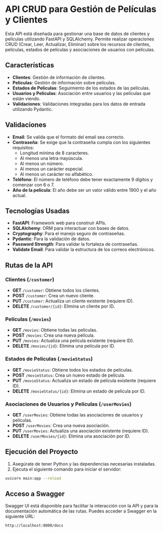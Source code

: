 # API CRUD para Gestión de Películas y Clientes

Esta API está diseñada para gestionar una base de datos de clientes y películas utilizando FastAPI y SQLAlchemy. Permite realizar operaciones CRUD (Crear, Leer, Actualizar, Eliminar) sobre los recursos de clientes, películas, estados de películas y asociaciones de usuarios con películas.

## Características

- **Clientes**: Gestión de información de clientes.
- **Películas**: Gestión de información sobre películas.
- **Estados de Películas**: Seguimiento de los estados de las películas.
- **Usuarios y Películas**: Asociación entre usuarios y las películas que están viendo.
- **Validaciones**: Validaciones integradas para los datos de entrada utilizando Pydantic.

## Validaciones

- **Email**: Se valida que el formato del email sea correcto.
- **Contraseña**: Se exige que la contraseña cumpla con los siguientes requisitos:
  - Longitud mínima de 8 caracteres.
  - Al menos una letra mayúscula.
  - Al menos un número.
  - Al menos un carácter especial.
  - Al menos un carácter no alfabético.
- **Teléfono**: El número de teléfono debe tener exactamente 9 dígitos y comenzar con 6 o 7.
- **Año de la película**: El año debe ser un valor válido entre 1900 y el año actual.

## Tecnologías Usadas

- **FastAPI**: Framework web para construir APIs.
- **SQLAlchemy**: ORM para interactuar con bases de datos.
- **Cryptography**: Para el manejo seguro de contraseñas.
- **Pydantic**: Para la validación de datos.
- **Password Strength**: Para validar la fortaleza de contraseñas.
- **Validate Email**: Para validar la estructura de los correos electrónicos.

## Rutas de la API

### Clientes (`/customer`)

- **GET** `/customer`: Obtiene todos los clientes.
- **POST** `/customer`: Crea un nuevo cliente.
- **PUT** `/customer`: Actualiza un cliente existente (requiere ID).
- **DELETE** `/customer/{id}`: Elimina un cliente por ID.

### Películas (`/movies`)

- **GET** `/movies`: Obtiene todas las películas.
- **POST** `/movies`: Crea una nueva película.
- **PUT** `/movies`: Actualiza una película existente (requiere ID).
- **DELETE** `/movies/{id}`: Elimina una película por ID.

### Estados de Películas (`/movieStatus`)

- **GET** `/movieStatus`: Obtiene todos los estados de películas.
- **POST** `/movieStatus`: Crea un nuevo estado de película.
- **PUT** `/movieStatus`: Actualiza un estado de película existente (requiere ID).
- **DELETE** `/movieStatus/{id}`: Elimina un estado de película por ID.

### Asociaciones de Usuarios y Películas (`/userMovies`)

- **GET** `/userMovies`: Obtiene todas las asociaciones de usuarios y películas.
- **POST** `/userMovies`: Crea una nueva asociación.
- **PUT** `/userMovies`: Actualiza una asociación existente (requiere ID).
- **DELETE** `/userMovies/{id}`: Elimina una asociación por ID.

## Ejecución del Proyecto

1. Asegúrate de tener Python y las dependencias necesarias instaladas.
2. Ejecuta el siguiente comando para iniciar el servidor:

```bash
uvicorn main:app --reload
```

## Acceso a Swagger

Swagger UI está disponible para facilitar la interacción con la API y para la documentación automática de las rutas. Puedes acceder a Swagger en la siguiente URL:

`http://localhost:8000/docs`

